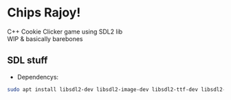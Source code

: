 # Chips Rajoy!
C++ Cookie Clicker game using SDL2 lib\
WIP & basically barebones

## SDL stuff
- Dependencys:
~~~bash
sudo apt install libsdl2-dev libsdl2-image-dev libsdl2-ttf-dev libsdl2-mixer-dev
~~~
